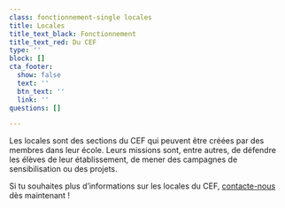 ```yaml
---
class: fonctionnement-single locales
title: Locales
title_text_black: Fonctionnement
title_text_red: Du CEF
type: ''
block: []
cta_footer:
  show: false
  text: ''
  btn_text: ''
  link: ''
questions: []

---
```

Les locales sont des sections du CEF qui peuvent être créées par des membres dans leur école. Leurs missions sont, entre autres, de défendre les élèves de leur établissement, de mener des campagnes de sensibilisation ou des projets.

Si tu souhaites plus d’informations sur les locales du CEF, [contacte-nous](/contact/) dès maintenant ! 